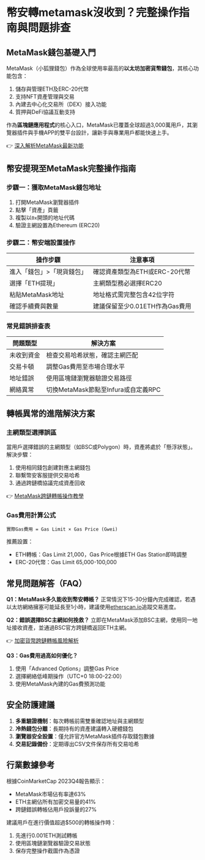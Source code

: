 # 幣安轉metamask沒收到？完整操作指南與問題排查

## MetaMask錢包基礎入門

MetaMask（小狐狸錢包）作為全球使用率最高的**以太坊加密貨幣錢包**，其核心功能包含：
1. 儲存與管理ETH及ERC-20代幣
2. 支持NFT資產管理與交易
3. 內建去中心化交易所（DEX）接入功能
4. 質押與DeFi協議互動支持

作為**區塊鏈應用程式**的核心入口，MetaMask已覆蓋全球超過3,000萬用戶，其瀏覽器插件與手機APP的雙平台設計，讓新手與專業用戶都能快速上手。

👉 [深入解析MetaMask最新功能](https://bit.ly/okx_welcome)

## 幣安提現至MetaMask完整操作指南

### 步驟一：獲取MetaMask錢包地址
1. 打開MetaMask瀏覽器插件
2. 點擊「資產」頁籤
3. 複製以`0x`開頭的地址代碼
4. 驗證主網設置為Ethereum (ERC20)

### 步驟二：幣安端設置操作
| 操作步驟 | 注意事項 |
|---------|----------|
| 進入「錢包」>「現貨錢包」 | 確認資產類型為ETH或ERC-20代幣 |
| 選擇「ETH提現」 | 主網類型務必選擇ERC20 |
| 粘貼MetaMask地址 | 地址格式需完整包含42位字符 |
| 確認手續費與數量 | 建議保留至少0.01ETH作為Gas費用 |

### 常見錯誤排查表
| 問題類型 | 解決方案 |
|---------|----------|
| 未收到資金 | 檢查交易哈希狀態，確認主網匹配 |
| 交易卡頓 | 調整Gas費用至市場合理水平 |
| 地址錯誤 | 使用區塊鏈瀏覽器驗證交易路徑 |
| 網絡異常 | 切換MetaMask節點至Infura或自定義RPC |

## 轉帳異常的進階解決方案

### 主網類型選擇誤區
當用戶選擇錯誤的主網類型（如BSC或Polygon）時，資產將處於「懸浮狀態」。解決步驟：
1. 使用相同錢包創建對應主網錢包
2. 聯繫幣安客服提供交易哈希
3. 通過跨鏈橋協議完成資產回收

👉 [MetaMask跨鏈轉帳操作教學](https://bit.ly/okx_welcome)

### Gas費用計算公式
```
實際Gas費用 = Gas Limit × Gas Price (Gwei)
```
推薦設置：
- ETH轉帳：Gas Limit 21,000，Gas Price根據ETH Gas Station即時調整
- ERC-20代幣：Gas Limit 65,000-100,000

## 常見問題解答（FAQ）

**Q1：MetaMask多久能收到幣安轉帳？**
正常情況下15-30分鐘內完成確認，若遇以太坊網絡擁塞可能延長至1小時，建議使用[etherscan.io](https://etherscan.io/)追蹤交易進度。

**Q2：錯誤選擇BSC主網如何挽救？**
立即在MetaMask添加BSC主網，使用同一地址接收資產，並通過BSC官方跨鏈橋返回ETH主網。

👉 [加密貨幣跨鏈轉帳風險解析](https://bit.ly/okx_welcome)

**Q3：Gas費用過高如何優化？**
1. 使用「Advanced Options」調整Gas Price
2. 選擇網絡低峰期操作（UTC+0 18:00-22:00）
3. 使用MetaMask內建的Gas費預測功能

## 安全防護建議

1. **多重驗證機制**：每次轉帳前需雙重確認地址與主網類型
2. **冷熱錢包分離**：長期持有的資產建議轉入硬體錢包
3. **瀏覽器安全設置**：僅允許官方MetaMask插件存取錢包數據
4. **交易記錄備份**：定期導出CSV文件保存所有交易哈希

## 行業數據參考

根據CoinMarketCap 2023Q4報告顯示：
- MetaMask市場佔有率達63%
- ETH主網佔所有加密交易量的41%
- 跨鏈錯誤轉帳佔用戶投訴量的27%

建議用戶在進行價值超過$500的轉帳操作時：
1. 先進行0.001ETH測試轉帳
2. 使用區塊鏈瀏覽器驗證交易狀態
3. 保存完整操作截圖作為憑證
